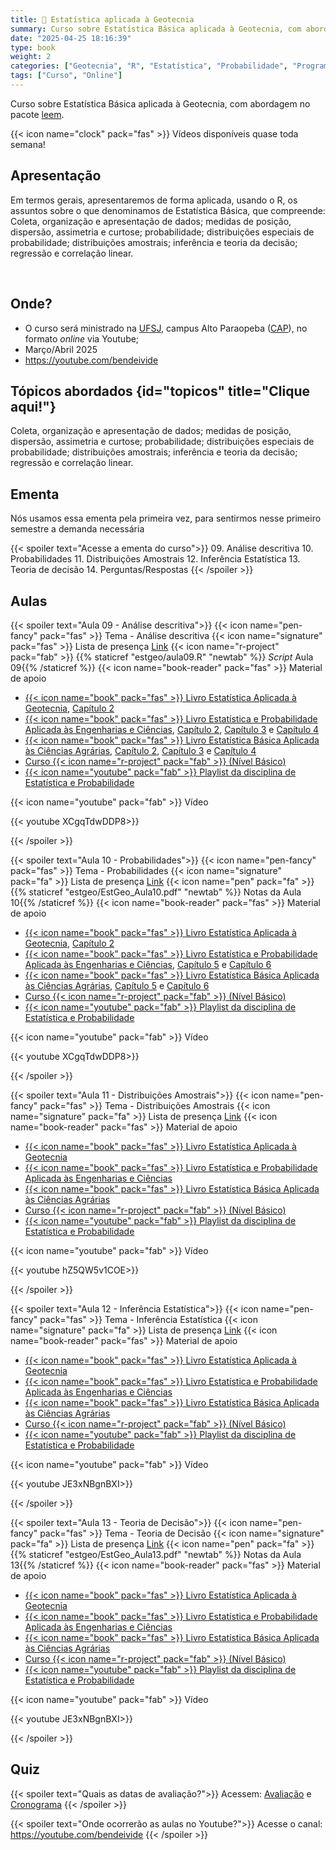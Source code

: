 ```yaml
---
title: 📐 Estatística aplicada à Geotecnia
summary: Curso sobre Estatística Básica aplicada à Geotecnia, com abordagem no pacote [leem](/project/leem/index.html).
date: "2025-04-25 18:16:39"
type: book
weight: 2
categories: ["Geotecnia", "R", "Estatística", "Probabilidade", "Programação"]
tags: ["Curso", "Online"]
---
```


Curso sobre Estatística Básica aplicada à Geotecnia, com abordagem no pacote [leem](/project/leem/index.html).

<!--more-->

{{< icon name="clock" pack="fas" >}} Vídeos disponíveis quase toda semana!

## Apresentação

Em termos gerais, apresentaremos de forma aplicada, usando o R, os assuntos sobre o que denominamos de Estatística Básica, que compreende: Coleta, organização e apresentação de dados; medidas de posição, dispersão, assimetria e curtose; probabilidade; distribuições especiais de probabilidade; distribuições amostrais; inferência e teoria da decisão; regressão e correlação linear.

</br>

<!-- {{< icon name="microphone-alt" pack="fas" >}} Podcast -->

<!-- Em desenvolvimento... -->

## Onde?

- <i class="fas fa-route"></i> O curso será ministrado na [UFSJ](http://ufsj.edu.br/), campus Alto
    Paraopeba ([CAP](http://ufsj.edu.br/cap/)), no formato *online* via Youtube;
- <i class="fas fa-calendar-day"></i> Março/Abril 2025
- <i class="fab fa-youtube"></i> <https://youtube.com/bendeivide>

## <i class="fas fa-map"></i>  Tópicos abordados {id="topicos" title="Clique aqui!"}

Coleta, organização e apresentação de dados; medidas de posição, dispersão, assimetria e curtose; probabilidade; distribuições especiais de probabilidade; distribuições amostrais; inferência e teoria da decisão; regressão e correlação linear.


## Ementa

Nós usamos essa ementa pela primeira vez, para sentirmos nesse primeiro semestre a demanda necessária

{{< spoiler text="Acesse a ementa do curso">}}
09. Análise descritiva
10. Probabilidades
11. Distribuições Amostrais
12. Inferência Estatística
13. Teoria de decisão
14. Perguntas/Respostas
{{< /spoiler >}}


## Aulas

{{< spoiler text="Aula 09 - Análise descritiva">}}
{{< icon name="pen-fancy" pack="fas" >}} Tema - Análise descritiva
{{< icon name="signature" pack="fas" >}} Lista de presença [Link](https://forms.gle/SaN4dHiXZhMM4TSd7)
{{< icon name="r-project" pack="fab" >}} {{% staticref "estgeo/aula09.R" "newtab" %}} *Script* Aula 09{{% /staticref %}}
{{< icon name="book-reader" pack="fas" >}} Material de apoio
   - [{{< icon name="book" pack="fas" >}} Livro Estatística Aplicada à Geotecnia](https://bendeivide.github.io/book-estgeo/), [Capítulo 2](https://bendeivide.github.io/book-estgeo/cap02.html)
   - [{{< icon name="book" pack="fas" >}} Livro Estatística e Probabilidade Aplicada às Engenharias e Ciências](https://bendeivide.github.io/book-epaec/), [Capítulo 2](https://bendeivide.github.io/book-epaec/cap02.html), [Capítulo 3](https://bendeivide.github.io/book-epaec/cap03.html) e [Capítulo 4](https://bendeivide.github.io/book-epaec/cap04.html)
   - [{{< icon name="book" pack="fas" >}} Livro Estatística Básica Aplicada às Ciências Agrárias](https://bendeivide.github.io/book-epaec/), [Capítulo 2](https://bendeivide.github.io/book-estbasica/cap02.html), [Capítulo 3](https://bendeivide.github.io/book-estbasica/cap03.html) e [Capítulo 4](https://bendeivide.github.io/book-estbasica/cap04.html)
   - [<i class="fas fa-chalkboard-teacher"></i>  Curso {{< icon name="r-project" pack="fab" >}} (Nível Básico)](https://bendeivide.github.io/courses/cursor/nbasico/)
   - [{{< icon name="youtube" pack="fab" >}} Playlist da disciplina de Estatística e Probabilidade](https://www.youtube.com/watch?v=HSwb29EvCv8&list=PL-20Z1XFWKR2GatfNSFOwfRvPreZ-nW0D)

{{< icon name="youtube" pack="fab" >}} Vídeo

{{< youtube  XCgqTdwDDP8>}}
<br/>

{{< /spoiler >}}

{{< spoiler text="Aula 10 - Probabilidades">}}
{{< icon name="pen-fancy" pack="fas" >}} Tema - Probabilidades
{{< icon name="signature" pack="fa" >}} Lista de presença [Link](https://forms.gle/Uu6cHU7jdSw4n5Cp8)
{{< icon name="pen" pack="fa" >}} {{% staticref "estgeo/EstGeo_Aula10.pdf" "newtab" %}} Notas da Aula 10{{% /staticref %}}
{{< icon name="book-reader" pack="fas" >}} Material de apoio
   - [{{< icon name="book" pack="fas" >}} Livro Estatística Aplicada à Geotecnia](https://bendeivide.github.io/book-estgeo/), [Capítulo 2](https://bendeivide.github.io/book-estgeo/cap02.html)
   - [{{< icon name="book" pack="fas" >}} Livro Estatística e Probabilidade Aplicada às Engenharias e Ciências](https://bendeivide.github.io/book-epaec/), [Capítulo 5](https://bendeivide.github.io/book-epaec/cap05.html) e [Capítulo 6](https://bendeivide.github.io/book-epaec/cap06.html) 
   - [{{< icon name="book" pack="fas" >}} Livro Estatística Básica Aplicada às Ciências Agrárias](https://bendeivide.github.io/book-epaec/), [Capítulo 5](https://bendeivide.github.io/book-estbasica/cap05.html) e  [Capítulo 6](https://bendeivide.github.io/book-estbasica/cap06.html) 
   - [<i class="fas fa-chalkboard-teacher"></i>  Curso {{< icon name="r-project" pack="fab" >}} (Nível Básico)](https://bendeivide.github.io/courses/cursor/nbasico/)
   - [{{< icon name="youtube" pack="fab" >}} Playlist da disciplina de Estatística e Probabilidade](https://www.youtube.com/watch?v=HSwb29EvCv8&list=PL-20Z1XFWKR2GatfNSFOwfRvPreZ-nW0D)

{{< icon name="youtube" pack="fab" >}} Vídeo

{{< youtube  XCgqTdwDDP8>}}
<br/>

{{< /spoiler >}}

{{< spoiler text="Aula 11 - Distribuições Amostrais">}}
{{< icon name="pen-fancy" pack="fas" >}} Tema - Distribuições Amostrais
{{< icon name="signature" pack="fa" >}} Lista de presença [Link](https://forms.gle/ZHhefkRu8F5Jcs9c9)
{{< icon name="book-reader" pack="fas" >}} Material de apoio
   - [{{< icon name="book" pack="fas" >}} Livro Estatística Aplicada à Geotecnia](https://bendeivide.github.io/book-estgeo/) 
   - [{{< icon name="book" pack="fas" >}} Livro Estatística e Probabilidade Aplicada às Engenharias e Ciências](https://bendeivide.github.io/book-epaec/) 
   - [{{< icon name="book" pack="fas" >}} Livro Estatística Básica Aplicada às Ciências Agrárias](https://bendeivide.github.io/book-epaec/)
   - [<i class="fas fa-chalkboard-teacher"></i>  Curso {{< icon name="r-project" pack="fab" >}} (Nível Básico)](https://bendeivide.github.io/courses/cursor/nbasico/)
   - [{{< icon name="youtube" pack="fab" >}} Playlist da disciplina de Estatística e Probabilidade](https://www.youtube.com/watch?v=HSwb29EvCv8&list=PL-20Z1XFWKR2GatfNSFOwfRvPreZ-nW0D)

{{< icon name="youtube" pack="fab" >}} Vídeo

{{< youtube  hZ5QW5v1COE>}}
<br/>

{{< /spoiler >}}


{{< spoiler text="Aula 12 - Inferência Estatística">}}
{{< icon name="pen-fancy" pack="fas" >}} Tema - Inferência Estatística
{{< icon name="signature" pack="fa" >}} Lista de presença [Link](https://forms.gle/TLupNu45KCxZEEkn7)
{{< icon name="book-reader" pack="fas" >}} Material de apoio
   - [{{< icon name="book" pack="fas" >}} Livro Estatística Aplicada à Geotecnia](https://bendeivide.github.io/book-estgeo/) 
   - [{{< icon name="book" pack="fas" >}} Livro Estatística e Probabilidade Aplicada às Engenharias e Ciências](https://bendeivide.github.io/book-epaec/) 
   - [{{< icon name="book" pack="fas" >}} Livro Estatística Básica Aplicada às Ciências Agrárias](https://bendeivide.github.io/book-epaec/)
   - [<i class="fas fa-chalkboard-teacher"></i>  Curso {{< icon name="r-project" pack="fab" >}} (Nível Básico)](https://bendeivide.github.io/courses/cursor/nbasico/)
   - [{{< icon name="youtube" pack="fab" >}} Playlist da disciplina de Estatística e Probabilidade](https://www.youtube.com/watch?v=HSwb29EvCv8&list=PL-20Z1XFWKR2GatfNSFOwfRvPreZ-nW0D)

{{< icon name="youtube" pack="fab" >}} Vídeo

{{< youtube  JE3xNBgnBXI>}}
<br/>

{{< /spoiler >}}

{{< spoiler text="Aula 13 - Teoria de Decisão">}}
{{< icon name="pen-fancy" pack="fas" >}} Tema - Teoria de Decisão
{{< icon name="signature" pack="fa" >}} Lista de presença [Link](https://forms.gle/ggtXkyi8hk7oEkCg6)
{{< icon name="pen" pack="fa" >}} {{% staticref "estgeo/EstGeo_Aula13.pdf" "newtab" %}} Notas da Aula 13{{% /staticref %}}
{{< icon name="book-reader" pack="fas" >}} Material de apoio
   - [{{< icon name="book" pack="fas" >}} Livro Estatística Aplicada à Geotecnia](https://bendeivide.github.io/book-estgeo/) 
   - [{{< icon name="book" pack="fas" >}} Livro Estatística e Probabilidade Aplicada às Engenharias e Ciências](https://bendeivide.github.io/book-epaec/) 
   - [{{< icon name="book" pack="fas" >}} Livro Estatística Básica Aplicada às Ciências Agrárias](https://bendeivide.github.io/book-epaec/)
   - [<i class="fas fa-chalkboard-teacher"></i>  Curso {{< icon name="r-project" pack="fab" >}} (Nível Básico)](https://bendeivide.github.io/courses/cursor/nbasico/)
   - [{{< icon name="youtube" pack="fab" >}} Playlist da disciplina de Estatística e Probabilidade](https://www.youtube.com/watch?v=HSwb29EvCv8&list=PL-20Z1XFWKR2GatfNSFOwfRvPreZ-nW0D)

{{< icon name="youtube" pack="fab" >}} Vídeo

{{< youtube  JE3xNBgnBXI>}}
<br/>

{{< /spoiler >}}


## Quiz

{{< spoiler text="Quais as datas de avaliação?">}}
Acessem: [Avaliação](#avaliacao) e [Cronograma](#cronograma)
{{< /spoiler >}}

{{< spoiler text="Onde ocorrerão as aulas no Youtube?">}}
Acesse o canal: <https://youtube.com/bendeivide>
{{< /spoiler >}}
